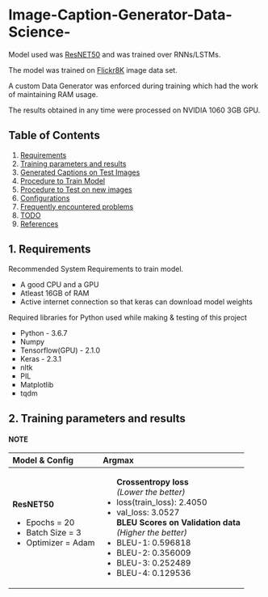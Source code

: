 # Image-Caption-Generator-Data-Science-
Model used was [ResNET50](https://iq.opengenus.org/resnet50-architecture/) and was trained over RNNs/LSTMs. 

The model was trained on [Flickr8K](https://forms.illinois.edu/sec/1713398) image data set. 

A custom Data Generator was enforced during training which had the work of maintaining RAM usage. 

The results obtained in any time were processed on NVIDIA 1060 3GB GPU.

## Table of Contents

1. [Requirements](#1-requirements)
2. [Training parameters and results](#2-training-parameters-and-results)
3. [Generated Captions on Test Images](#3-generated-captions-on-test-images)
4. [Procedure to Train Model](#4-procedure-to-train-model)
5. [Procedure to Test on new images](#5-procedure-to-test-on-new-images)
6. [Configurations](#6-configurations-configpy)
7. [Frequently encountered problems](#7-frequently-encountered-problems)
8. [TODO](#8-todo)
9. [References](#9-references)

## 1. Requirements

Recommended System Requirements to train model.

<ul type="square">
	<li>A good CPU and a GPU</li>
	<li>Atleast 16GB of RAM</li>
	<li>Active internet connection so that keras can download model weights</li>
</ul>

Required libraries for Python used while making & testing of this project

<ul type="square">
	<li>Python - 3.6.7</li>
	<li>Numpy  </li>
	<li>Tensorflow(GPU) - 2.1.0</li>
	<li>Keras - 2.3.1</li>
	<li>nltk  </li>
	<li>PIL </li>
	<li>Matplotlib </li>
	<li>tqdm </li>
</ul>


## 2. Training parameters and results

#### NOTE

| Model & Config | Argmax |
| :--- | :--- |
| **ResNET50** <ul><li>Epochs = 20</li><li>Batch Size = 3</li><li>Optimizer = Adam</li></ul> |<ul>**Crossentropy loss**<br>*(Lower the better)*<li>loss(train_loss): 2.4050</li><li>val_loss: 3.0527</li>**BLEU Scores on Validation data**<br>*(Higher the better)*<li>BLEU-1: 0.596818</li><li>BLEU-2: 0.356009</li><li>BLEU-3: 0.252489</li><li>BLEU-4: 0.129536</li></ul> |<ul>**k = 3**<br><br>**BLEU Scores on Validation data**<br>*(Higher the better)*<li>BLEU-1: 0.606086</li><li>BLEU-2: 0.359171</li><li>BLEU-3: 0.249124</li><li>BLEU-4: 0.126599</li></ul> |

